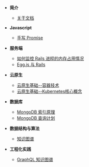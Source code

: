 
- **简介**
  * [关于文档](README.md)

- **Javascript**
  * [手写 Promise](server/promise.md)

- **服务端**
  * [如何监控 Rails 进程的内存占用情况](server/rails-memory.md)
  * [Egg.js 与 Rails](server/egg-rails.md)
  

- **云原生**
  * [云原生基础--容器技术](cloudNative/container-basic.md)
  * [云原生基础--Kubernetes核心概念](cloudNative/kubernetes-basic.md)

- **数据库**
  * [MongoDB 索引原理](db/mongodb-index.md)
  * [MongoDB 查询计划](db/mongodb-index-query-plan.md)

- **数据结构与算法**
  * [知识图谱](algorithms/DataStructureAndAlgorithm.md)

- **工程化实践**
  * [GraphQL 知识图谱](experience/graphql.md)